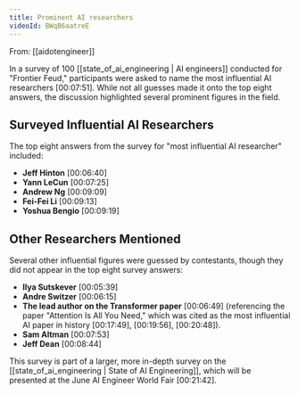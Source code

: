 ```yaml
---
title: Prominent AI researchers
videoId: BWqB6aatreE
---
```


From: [[aidotengineer]] <br/> 

In a survey of 100 [[state_of_ai_engineering | AI engineers]] conducted for "Frontier Feud," participants were asked to name the most influential AI researchers <a class="yt-timestamp" data-t="00:07:51">[00:07:51]</a>. While not all guesses made it onto the top eight answers, the discussion highlighted several prominent figures in the field.

## Surveyed Influential AI Researchers

The top eight answers from the survey for "most influential AI researcher" included:

*   **Jeff Hinton** <a class="yt-timestamp" data-t="00:06:40">[00:06:40]</a>
*   **Yann LeCun** <a class="yt-timestamp" data-t="00:07:25">[00:07:25]</a>
*   **Andrew Ng** <a class="yt-timestamp" data-t="00:09:09">[00:09:09]</a>
*   **Fei-Fei Li** <a class="yt-timestamp" data-t="00:09:13">[00:09:13]</a>
*   **Yoshua Bengio** <a class="yt-timestamp" data-t="00:09:19">[00:09:19]</a>

## Other Researchers Mentioned

Several other influential figures were guessed by contestants, though they did not appear in the top eight survey answers:

*   **Ilya Sutskever** <a class="yt-timestamp" data-t="00:05:39">[00:05:39]</a>
*   **Andre Switzer** <a class="yt-timestamp" data-t="00:06:15">[00:06:15]</a>
*   **The lead author on the Transformer paper** <a class="yt-timestamp" data-t="00:06:49">[00:06:49]</a> (referencing the paper "Attention Is All You Need," which was cited as the most influential AI paper in history <a class="yt-timestamp" data-t="00:17:49">[00:17:49]</a>, <a class="yt-timestamp" data-t="00:19:56">[00:19:56]</a>, <a class="yt-timestamp" data-t="00:20:48">[00:20:48]</a>).
*   **Sam Altman** <a class="yt-timestamp" data-t="00:07:53">[00:07:53]</a>
*   **Jeff Dean** <a class="yt-timestamp" data-t="00:08:44">[00:08:44]</a>

This survey is part of a larger, more in-depth survey on the [[state_of_ai_engineering | State of AI Engineering]], which will be presented at the June AI Engineer World Fair <a class="yt-timestamp" data-t="00:21:42">[00:21:42]</a>.